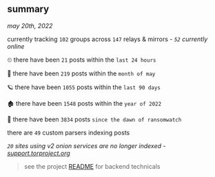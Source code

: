 
## summary
_may 20th, 2022_

currently tracking `102` groups across `147` relays & mirrors - _`52` currently online_

⏲ there have been `21` posts within the `last 24 hours`

🦈 there have been `219` posts within the `month of may`

🪐 there have been `1055` posts within the `last 90 days`

🏚 there have been `1548` posts within the `year of 2022`

🦕 there have been `3834` posts `since the dawn of ransomwatch`

there are `49` custom parsers indexing posts

_`20` sites using v2 onion services are no longer indexed - [support.torproject.org](https://support.torproject.org/onionservices/v2-deprecation/)_

> see the project [README](https://github.com/joshhighet/ransomwatch#ransomwatch--) for backend technicals
